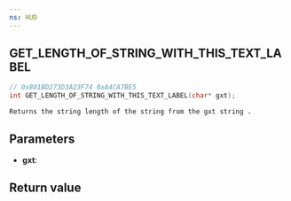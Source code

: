 ```yaml
---
ns: HUD
---
```

## GET_LENGTH_OF_STRING_WITH_THIS_TEXT_LABEL

```c
// 0x801BD273D3A23F74 0xA4CA7BE5
int GET_LENGTH_OF_STRING_WITH_THIS_TEXT_LABEL(char* gxt);
```

```
Returns the string length of the string from the gxt string .  
```

## Parameters
* **gxt**: 

## Return value
